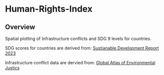 # Human-Rights-Index

## Overview

Spatial plotting of Infrastructure conflicts and SDG 9 levels for countries. 

SDG scores for countries are derived from:
	[Sustianable Development Report 2023](https://dashboards.sdgindex.org/map/goals/SDG9)

Infrastructure conflict data are dervied from:
	[Global Atlas of Environmental Justics](https://ejatlas.org/)